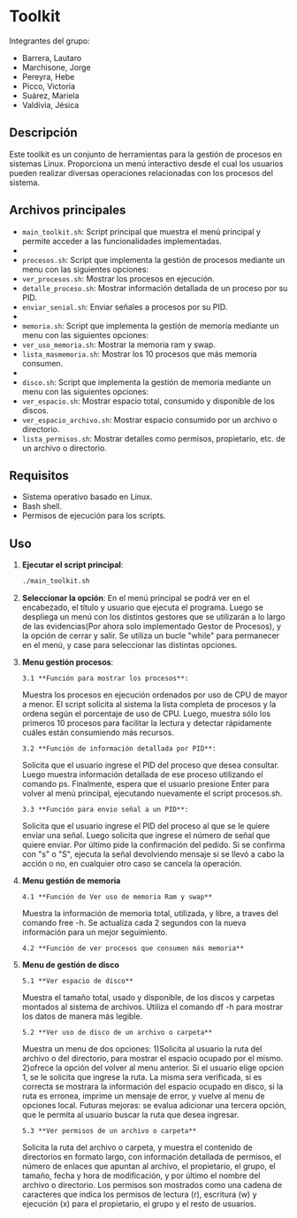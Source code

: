 # Toolkit

Integrantes del grupo:

- Barrera, Lautaro
- Marchisone, Jorge
- Pereyra, Hebe
- Picco, Victoria
- Suárez, Mariela
- Valdivia, Jésica

## Descripción

Este toolkit es un conjunto de herramientas para la gestión de procesos en sistemas Linux. Proporciona un menú interactivo desde el cual los usuarios pueden realizar diversas operaciones relacionadas con los procesos del sistema.

## Archivos principales

- `main_toolkit.sh`: Script principal que muestra el menú principal y permite acceder a las funcionalidades implementadas.
-
- `procesos.sh`: Script que implementa la gestión de procesos mediante un menu con las siguientes opciones:
- `ver_procesos.sh`: Mostrar los procesos en ejecución.
- `detalle_proceso.sh`: Mostrar información detallada de un proceso por su PID.
- `enviar_senial.sh`: Enviar señales a procesos por su PID.
-
- `memoria.sh`: Script que implementa la gestión de memoria mediante un menu con las siguientes opciones:
- `ver_uso_memoria.sh`: Mostrar la memoria ram y swap.
- `lista_masmemoria.sh`: Mostrar los 10 procesos que más memoria consumen.
-
- `disco.sh`: Script que implementa la gestión de memoria mediante un menu con las siguientes opciones:
- `ver_espacio.sh`: Mostrar espacio total, consumido y disponible de los discos.
- `ver_espacio_archivo.sh`: Mostrar espacio consumido por un archivo o directorio.
- `lista_permisos.sh`: Mostrar detalles como permisos, propietario, etc. de un archivo o directorio.

## Requisitos

- Sistema operativo basado en Linux.
- Bash shell.
- Permisos de ejecución para los scripts.

## Uso

1.  **Ejecutar el script principal**:

    ```bash
    ./main_toolkit.sh
    ```

2.  **Seleccionar la opción**:
    En el menú principal se podrá ver en el encabezado, el título y usuario que ejecuta el programa.
    Luego se despliega un menú con los distintos gestores que se utilizarán a lo largo de las evidencias(Por ahora solo implementado Gestor de Procesos), y la opción de cerrar y salir.
    Se utiliza un bucle "while" para permanecer en el menú, y case para seleccionar las distintas opciones.

3.  **Menu gestión procesos**:

        3.1 **Función para mostrar los procesos**:

    Muestra los procesos en ejecución ordenados por uso de CPU de mayor a menor. El script solicita al sistema la lista completa de procesos y la ordena según el porcentaje de uso de CPU.
    Luego, muestra sólo los primeros 10 procesos para facilitar la lectura y detectar rápidamente cuáles están consumiendo más recursos.

        3.2 **Función de información detallada por PID**:

    Solicita que el usuario ingrese el PID del proceso que desea consultar.
    Luego muestra información detallada de ese proceso utilizando el comando ps.
    Finalmente, espera que el usuario presione Enter para volver al menú principal, ejecutando nuevamente el script procesos.sh.

        3.3 **Función para envio señal a un PID**:

    Solicita que el usuario ingrese el PID del proceso al que se le quiere enviar una señal.
    Luego solicita que ingrese el número de señal que quiere enviar.
    Por último pide la confirmación del pedido. Si se confirma con "s" o "S", ejecuta la señal devolviendo mensaje si se llevó a cabo la acción o no, en cualquier otro caso se cancela la operación.

4.  **Menu gestión de memoria**

        4.1 **Función de Ver uso de memoria Ram y swap**

    Muestra la información de memoria total, utilizada, y libre, a traves del comando free -h. Se actualiza cada 2 segundos con la nueva información para un mejor seguimiento.

        4.2 **Función de ver procesos que consumen más memoria**

5.  **Menu de gestión de disco**

        5.1 **Ver espacio de disco**

    Muestra el tamaño total, usado y disponible, de los discos y carpetas montados al sistema de archivos. Utiliza el comando df -h para mostrar los datos de manera más legible.

        5.2 **Ver uso de disco de un archivo o carpeta**
    Muestra un menu de dos opciones: 1)Solicita al usuario la ruta del archivo o del directorio, para mostrar el espacio ocupado por el mismo. 2)ofrece la opción del volver al menu anterior. 
    Si el usuario elige opcion 1, se le solicita que ingrese la ruta. La misma sera verificada, si es correcta se mostrara la información del espacio ocupado en disco, si la ruta es erronea, imprime un mensaje de error, y vuelve al menu de opciones local.
    Futuras mejoras: se evalua adicionar una tercera opción, que le permita al usuario buscar la ruta que desea ingresar.


        5.3 **Ver permisos de un archivo o carpeta**

    Solicita la ruta del archivo o carpeta, y muestra el contenido de directorios en formato largo, con información detallada de permisos, el número de enlaces que apuntan al archivo, el propietario, el grupo, el tamaño, fecha y hora de modificación, y por último el nombre del archivo o directorio. Los permisos son mostrados como una cadena de caracteres que indica los permisos de lectura (r), escritura (w) y ejecución (x) para el propietario, el grupo y el resto de usuarios.
